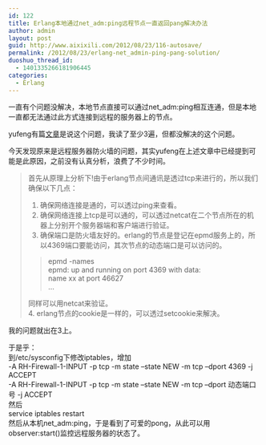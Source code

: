 ```yaml
---
id: 122
title: Erlang本地通过net_adm:ping远程节点一直返回pang解决办法
author: admin
layout: post
guid: http://www.aixixili.com/2012/08/23/116-autosave/
permalink: /2012/08/23/erlang-net_admin-ping-pang-solution/
duoshuo_thread_id:
  - 1401335266181906445
categories:
  - Erlang
---
```

一直有个问题没解决，本地节点直接可以通过net_adm:ping相互连通，但是本地一直都无法通过此方式连接到远程的服务器上的节点。

yufeng有篇[文章][1]是说这个问题，我读了至少3遍，但都没解决的这个问题。

今天发现原来是远程服务器防火墙的问题，其实yufeng在上述文章中已经提到可能是此原因，之前没有认真分析，浪费了不少时间。

> 首先从原理上分析下!由于erlang节点间通讯是透过tcp来进行的，所以我们确保以下几点：  
> 1. 确保网络连接是通的，可以透过ping来查看。  
> 2. 确保网络连接上tcp是可以通的，可以透过netcat在二个节点所在的机器上分别开个服务器端和客户端进行验证。  
> 3. 确保端口是防火墙友好的。erlang的节点是登记在epmd服务上的，所以4369端口要能访问，其次节点的动态端口是可以访问的。
> 
> > epmd -names  
> > epmd: up and running on port 4369 with data:  
> > name xx at port 46627  
> > …
> 
> 同样可以用netcat来验证。  
> 4. erlang节点的cookie是一样的，可以透过setcookie来解决。

我的问题就出在3上。

于是乎：  
到/etc/sysconfig下修改iptables，增加  
-A RH-Firewall-1-INPUT -p tcp -m state &#8211;state NEW -m tcp &#8211;dport 4369 -j ACCEPT  
-A RH-Firewall-1-INPUT -p tcp -m state &#8211;state NEW -m tcp &#8211;dport 动态端口号 -j ACCEPT  
然后  
service iptables restart  
然后从本机net_adm:ping，于是看到了可爱的pong，从此可以用observer:start()监控远程服务器的状态了。

 [1]: http://blog.yufeng.info/archives/2169